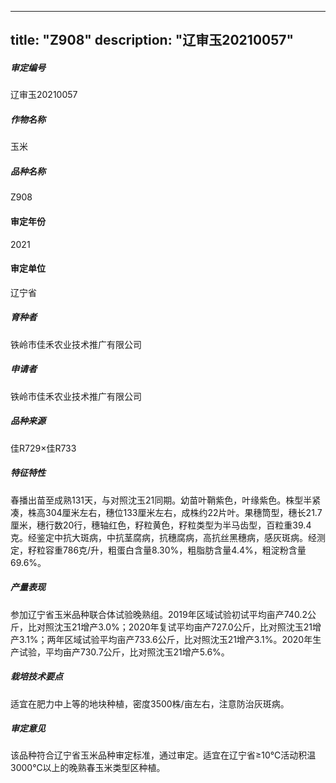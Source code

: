 
---
title: "Z908"
description: "辽审玉20210057"
---
##### 审定编号 
辽审玉20210057

##### 作物名称
玉米

##### 品种名称
Z908

#### 审定年份
2021	

#### 审定单位
辽宁省

##### 育种者
铁岭市佳禾农业技术推广有限公司

##### 申请者
铁岭市佳禾农业技术推广有限公司

##### 品种来源
佳R729×佳R733

##### 特征特性
春播出苗至成熟131天，与对照沈玉21同期。幼苗叶鞘紫色，叶缘紫色。株型半紧凑，株高304厘米左右，穗位133厘米左右，成株约22片叶。果穗筒型，穗长21.7厘米，穗行数20行，穗轴红色，籽粒黄色，籽粒类型为半马齿型，百粒重39.4克。经鉴定中抗大斑病，中抗茎腐病，抗穗腐病，高抗丝黑穗病，感灰斑病。经测定，籽粒容重786克/升，粗蛋白含量8.30%，粗脂肪含量4.4%，粗淀粉含量69.6%。

##### 产量表现
参加辽宁省玉米品种联合体试验晚熟组。2019年区域试验初试平均亩产740.2公斤，比对照沈玉21增产3.0%；2020年复试平均亩产727.0公斤，比对照沈玉21增产3.1%；两年区域试验平均亩产733.6公斤，比对照沈玉21增产3.1%。2020年生产试验，平均亩产730.7公斤，比对照沈玉21增产5.6%。

##### 栽培技术要点
适宜在肥力中上等的地块种植，密度3500株/亩左右，注意防治灰斑病。

##### 审定意见
该品种符合辽宁省玉米品种审定标准，通过审定。适宜在辽宁省≥10℃活动积温3000℃以上的晚熟春玉米类型区种植。


